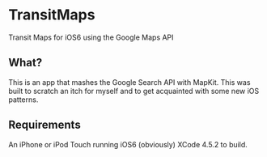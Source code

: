 TransitMaps
===========

Transit Maps for iOS6 using the Google Maps API

What?
---------------------

This is an app that mashes the Google Search API with MapKit. This was built to scratch an itch for myself and to get acquainted with some new iOS patterns.

Requirements
---------------------

An iPhone or iPod Touch running iOS6 (obviously)
XCode 4.5.2 to build.
